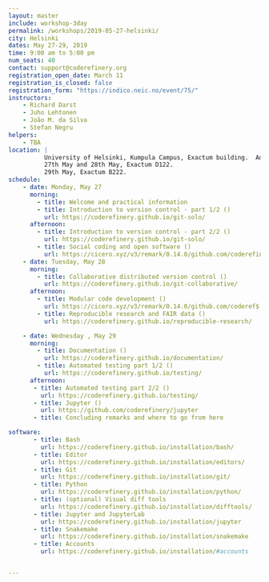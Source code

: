 ```yaml
---
layout: master
include: workshop-3day
permalink: /workshops/2019-05-27-helsinki/
city: Helsinki
dates: May 27-29, 2019
time: 9:00 am to 5:00 pm
num_seats: 40
contact: support@coderefinery.org
registration_open_date: March 11
registration_is_closed: false
registration_form: "https://indico.neic.no/event/75/"
instructors:
    - Richard Darst
    - Juho Lehtonen
    - João M. da Silva
    - Stefan Negru
helpers:
    - TBA
location: |
          University of Helsinki, Kumpula Campus, Exactum building.  Address: Pietari Kalmin katu 5, Helsinki.
          27th May and 28th May, Exactum D122.
          29th May, Exactum B222.
schedule:
    - date: Monday, May 27
      morning:
        - title: Welcome and practical information
        - title: Introduction to version control - part 1/2 ()
          url: https://coderefinery.github.io/git-solo/
      afternoon:
        - title: Introduction to version control - part 2/2 ()
          url: https://coderefinery.github.io/git-solo/
        - title: Social coding and open software ()
          url: https://cicero.xyz/v3/remark/0.14.0/github.com/coderefinery/social-coding/master/talk.md
    - date: Tuesday, May 28
      morning:
        - title: Collaborative distributed version control ()
          url: https://coderefinery.github.io/git-collaborative/
      afternoon:
        - title: Modular code development ()
          url: https://cicero.xyz/v3/remark/0.14.0/github.com/coderef$
        - title: Reproducible research and FAIR data ()
          url: https://coderefinery.github.io/reproducible-research/

    - date: Wednesday , May 29
      morning:
        - title: Documentation ()
          url: https://coderefinery.github.io/documentation/
        - title: Automated testing part 1/2 ()
          url: https://coderefinery.github.io/testing/
      afternoon:
       - title: Automated testing part 2/2 ()
         url: https://coderefinery.github.io/testing/
       - title: Jupyter ()
         url: https://github.com/coderefinery/jupyter
       - title: Concluding remarks and where to go from here

software:
       - title: Bash
         url: https://coderefinery.github.io/installation/bash/
       - title: Editor
         url: https://coderefinery.github.io/installation/editors/
       - title: Git
         url: https://coderefinery.github.io/installation/git/
       - title: Python
         url: https://coderefinery.github.io/installation/python/
       - title: (optional) Visual diff tools
         url: https://coderefinery.github.io/installation/difftools/
       - title: Jupyter and JupyterLab
         url: https://coderefinery.github.io/installation/jupyter
       - title: Snakemake
         url: https://coderefinery.github.io/installation/snakemake
       - title: Accounts
         url: https://coderefinery.github.io/installation/#accounts


---
```

